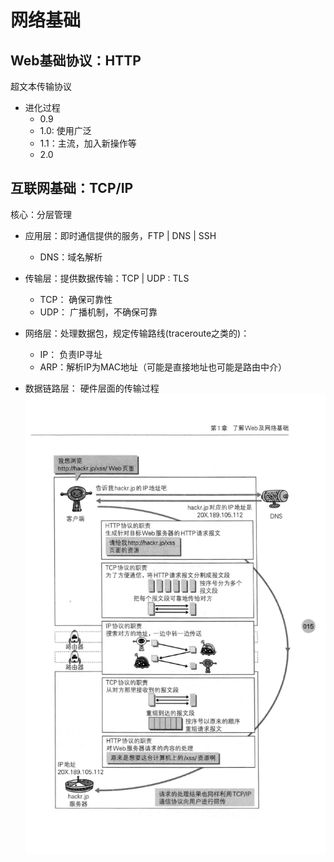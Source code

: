 # 网络基础

## Web基础协议：HTTP
超文本传输协议
- 进化过程
    - 0.9
    - 1.0: 使用广泛
    - 1.1：主流，加入新操作等
    - 2.0

## 互联网基础：TCP/IP
核心：分层管理
- 应用层：即时通信提供的服务，FTP | DNS | SSH
    - DNS：域名解析

- 传输层：提供数据传输：TCP | UDP : TLS

    - TCP： 确保可靠性
    - UDP： 广播机制，不确保可靠

- 网络层：处理数据包，规定传输路线(traceroute之类的)：
    - IP： 负责IP寻址
    - ARP：解析IP为MAC地址（可能是直接地址也可能是路由中介）

- 数据链路层：  硬件层面的传输过程
![](../pics/protocols_tcp_ip.jpg)



